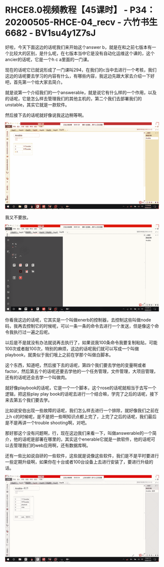 # RHCE8.0视频教程【45课时】 - P34：20200505-RHCE-04_recv - 六竹书生6682 - BV1su4y1Z7sJ

好啦，今天下面这边的话呢我们来开始这个answer b，就是在和之前七版本有一个比较大的区别，是什么呢，在七版本当中它是没有自动化运维这个课的，这个ancier的话呢，它是一个h c a里面的一门课。

现在的话呢它已就说形成了一门课叫294，在我们的c当中去进行一个考核，我们这边的话呢要去学习的内容有什么，有哪些内容，我这边先跟大家去介绍一下好吧，首先第一个给大家去简介。

就是说第一个介绍我们的一个answerable，就是说它有什么样的一个作用，以及的话呢，它是怎么样去管理我们的其他主机的，第二个我们去部署我们的unstable，其实它就是一款软件。

然后接下去的话呢就好像说我这边稍等啊。

![](img/61bdd993a8626c6f6fa87afc1a4a102f_1.png)

我又不要放。

![](img/61bdd993a8626c6f6fa87afc1a4a102f_3.png)

你看我这边的话呢，它其实是一个叫做enerb的控制器，去控制这些叫做node码，我再去控制它的时候呢，可以一条一条的命令去进行一个发送，但是像这个命令我执行过一遍之后呢。

以后是不是就没有办法就说再去执行了，如果说我100条命令我要复制粘贴，可能100次或者敲100次，特别的麻烦，这边的话呢我们就可以写成一个叫做playbook，就类似于我们哦上之前在学那个叫做白脚本。

这个东西，知道吧，然后接下去的话呢，第四个我们要去学他的变量啊或者factor，然后第五个的话呢还要去学他的一个任务管理，文件管理，大项目管理，还有的话呢还会去学一个叫做肉。

就好像playbook的话呢，它是一个一个脚本，这个rose的话呢就相当于去写一个逻辑，把这些play play book的话呢去进行一个结合嘛，学完了之后的话呢，接下来去第五个我们要去学。

比如说安伯出现一些故障的话呢，我们怎么样去进行一个排除，就好像我们之前在上h c的时候呢，是不是把一些啊知识点都上完了，上完了之后的话呢，我们最后是不是再讲一个trouble shooting啊，对吧。

那好那这个没有问题啊，行，现在这边我们来看一下，叫做answerable的一个简介，他的话呢是部署在哪里的，其实这个enerable它就是一款软件，他的话呢可以去管理我们的web应用啊，还有数据库啊。

还有一些比如说自研的一些软件，这些就是说像这些软件，我们是不是平时要进行一些定期升级啊，如果你在十台或者100台设备上去进行安装了，要进行升级的话。



![](img/61bdd993a8626c6f6fa87afc1a4a102f_5.png)